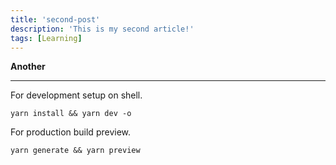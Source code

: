 ```yaml
---
title: 'second-post'
description: 'This is my second article!'
tags: [Learning]
---
```

**Another**

***

For development setup on shell.

```shell
yarn install && yarn dev -o
```

For production build preview.

```shell
yarn generate && yarn preview
```

